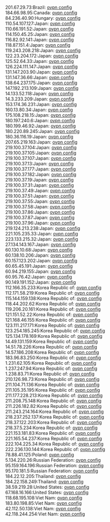201.67.29.73:Brazil: [ovpn config](vpn/201_67_29_73.ovpn)  
184.66.98.95:Canada: [ovpn config](vpn/184_66_98_95.ovpn)  
84.236.40.90:Hungary: [ovpn config](vpn/84_236_40_90.ovpn)  
110.54.107.127:Japan: [ovpn config](vpn/110_54_107_127.ovpn)  
110.66.191.52:Japan: [ovpn config](vpn/110_66_191_52.ovpn)  
114.150.45.25:Japan: [ovpn config](vpn/114_150_45_25.ovpn)  
116.82.92.141:Japan: [ovpn config](vpn/116_82_92_141.ovpn)  
118.87.151.4:Japan: [ovpn config](vpn/118_87_151_4.ovpn)  
119.243.208.218:Japan: [ovpn config](vpn/119_243_208_218.ovpn)  
122.23.204.172:Japan: [ovpn config](vpn/122_23_204_172.ovpn)  
125.52.64.33:Japan: [ovpn config](vpn/125_52_64_33.ovpn)  
126.224.111.147:Japan: [ovpn config](vpn/126_224_111_147.ovpn)  
131.147.203.90:Japan: [ovpn config](vpn/131_147_203_90.ovpn)  
131.147.36.66:Japan: [ovpn config](vpn/131_147_36_66.ovpn)  
138.64.237.175:Japan: [ovpn config](vpn/138_64_237_175.ovpn)  
147.192.213.109:Japan: [ovpn config](vpn/147_192_213_109.ovpn)  
14.133.52.118:Japan: [ovpn config](vpn/14_133_52_118.ovpn)  
14.3.233.209:Japan: [ovpn config](vpn/14_3_233_209.ovpn)  
153.174.36.231:Japan: [ovpn config](vpn/153_174_36_231.ovpn)  
160.13.80.34:Japan: [ovpn config](vpn/160_13_80_34.ovpn)  
175.108.218.15:Japan: [ovpn config](vpn/175_108_218_15.ovpn)  
180.197.240.6:Japan: [ovpn config](vpn/180_197_240_6.ovpn)  
180.199.46.92:Japan: [ovpn config](vpn/180_199_46_92.ovpn)  
180.220.89.245:Japan: [ovpn config](vpn/180_220_89_245.ovpn)  
180.36.116.19:Japan: [ovpn config](vpn/180_36_116_19.ovpn)  
207.65.219.163:Japan: [ovpn config](vpn/207_65_219_163.ovpn)  
219.100.37.104:Japan: [ovpn config](vpn/219_100_37_104.ovpn)  
219.100.37.105:Japan: [ovpn config](vpn/219_100_37_105.ovpn)  
219.100.37.107:Japan: [ovpn config](vpn/219_100_37_107.ovpn)  
219.100.37.13:Japan: [ovpn config](vpn/219_100_37_13.ovpn)  
219.100.37.177:Japan: [ovpn config](vpn/219_100_37_177.ovpn)  
219.100.37.182:Japan: [ovpn config](vpn/219_100_37_182.ovpn)  
219.100.37.19:Japan: [ovpn config](vpn/219_100_37_19.ovpn)  
219.100.37.31:Japan: [ovpn config](vpn/219_100_37_31.ovpn)  
219.100.37.49:Japan: [ovpn config](vpn/219_100_37_49.ovpn)  
219.100.37.51:Japan: [ovpn config](vpn/219_100_37_51.ovpn)  
219.100.37.55:Japan: [ovpn config](vpn/219_100_37_55.ovpn)  
219.100.37.58:Japan: [ovpn config](vpn/219_100_37_58.ovpn)  
219.100.37.86:Japan: [ovpn config](vpn/219_100_37_86.ovpn)  
219.100.37.87:Japan: [ovpn config](vpn/219_100_37_87.ovpn)  
219.100.37.96:Japan: [ovpn config](vpn/219_100_37_96.ovpn)  
219.124.213.238:Japan: [ovpn config](vpn/219_124_213_238.ovpn)  
221.105.235.33:Japan: [ovpn config](vpn/221_105_235_33.ovpn)  
223.133.215.32:Japan: [ovpn config](vpn/223_133_215_32.ovpn)  
27.134.143.167:Japan: [ovpn config](vpn/27_134_143_167.ovpn)  
60.130.10.68:Japan: [ovpn config](vpn/60_130_10_68.ovpn)  
60.138.10.206:Japan: [ovpn config](vpn/60_138_10_206.ovpn)  
60.157.123.202:Japan: [ovpn config](vpn/60_157_123_202.ovpn)  
60.65.45.191:Japan: [ovpn config](vpn/60_65_45_191.ovpn)  
60.94.219.155:Japan: [ovpn config](vpn/60_94_219_155.ovpn)  
60.95.76.42:Japan: [ovpn config](vpn/60_95_76_42.ovpn)  
90.149.191.152:Japan: [ovpn config](vpn/90_149_191_152.ovpn)  
112.166.35.233:Korea Republic of: [ovpn config](vpn/112_166_35_233.ovpn)  
112.171.58.219:Korea Republic of: [ovpn config](vpn/112_171_58_219.ovpn)  
115.144.159.138:Korea Republic of: [ovpn config](vpn/115_144_159_138.ovpn)  
118.44.202.62:Korea Republic of: [ovpn config](vpn/118_44_202_62.ovpn)  
119.206.20.161:Korea Republic of: [ovpn config](vpn/119_206_20_161.ovpn)  
121.151.52.22:Korea Republic of: [ovpn config](vpn/121_151_52_22.ovpn)  
121.168.46.155:Korea Republic of: [ovpn config](vpn/121_168_46_155.ovpn)  
123.111.217.171:Korea Republic of: [ovpn config](vpn/123_111_217_171.ovpn)  
123.254.185.245:Korea Republic of: [ovpn config](vpn/123_254_185_245.ovpn)  
125.134.178.169:Korea Republic of: [ovpn config](vpn/125_134_178_169.ovpn)  
14.49.131.159:Korea Republic of: [ovpn config](vpn/14_49_131_159.ovpn)  
14.51.78.226:Korea Republic of: [ovpn config](vpn/14_51_78_226.ovpn)  
14.57.186.208:Korea Republic of: [ovpn config](vpn/14_57_186_208.ovpn)  
183.96.83.250:Korea Republic of: [ovpn config](vpn/183_96_83_250.ovpn)  
1.231.62.105:Korea Republic of: [ovpn config](vpn/1_231_62_105.ovpn)  
1.237.247.94:Korea Republic of: [ovpn config](vpn/1_237_247_94.ovpn)  
1.238.83.71:Korea Republic of: [ovpn config](vpn/1_238_83_71.ovpn)  
210.126.98.73:Korea Republic of: [ovpn config](vpn/210_126_98_73.ovpn)  
211.104.71.136:Korea Republic of: [ovpn config](vpn/211_104_71_136.ovpn)  
211.105.35.195:Korea Republic of: [ovpn config](vpn/211_105_35_195.ovpn)  
211.177.228.213:Korea Republic of: [ovpn config](vpn/211_177_228_213.ovpn)  
211.208.75.148:Korea Republic of: [ovpn config](vpn/211_208_75_148.ovpn)  
211.226.182.82:Korea Republic of: [ovpn config](vpn/211_226_182_82.ovpn)  
211.243.214.164:Korea Republic of: [ovpn config](vpn/211_243_214_164.ovpn)  
218.237.252.137:Korea Republic of: [ovpn config](vpn/218_237_252_137.ovpn)  
218.37.122.203:Korea Republic of: [ovpn config](vpn/218_37_122_203.ovpn)  
218.37.5.234:Korea Republic of: [ovpn config](vpn/218_37_5_234.ovpn)  
221.153.181.83:Korea Republic of: [ovpn config](vpn/221_153_181_83.ovpn)  
221.165.54.237:Korea Republic of: [ovpn config](vpn/221_165_54_237.ovpn)  
222.104.225.34:Korea Republic of: [ovpn config](vpn/222_104_225_34.ovpn)  
222.236.130.144:Korea Republic of: [ovpn config](vpn/222_236_130_144.ovpn)  
78.88.41.125:Poland: [ovpn config](vpn/78_88_41_125.ovpn)  
5.134.220.26:Russian Federation: [ovpn config](vpn/5_134_220_26.ovpn)  
95.159.164.196:Russian Federation: [ovpn config](vpn/95_159_164_196.ovpn)  
95.170.181.5:Russian Federation: [ovpn config](vpn/95_170_181_5.ovpn)  
184.22.12.205:Thailand: [ovpn config](vpn/184_22_12_205.ovpn)  
184.22.158.249:Thailand: [ovpn config](vpn/184_22_158_249.ovpn)  
38.59.219.28:United States: [ovpn config](vpn/38_59_219_28.ovpn)  
67.168.16.166:United States: [ovpn config](vpn/67_168_16_166.ovpn)  
118.68.195.108:Viet Nam: [ovpn config](vpn/118_68_195_108.ovpn)  
183.80.198.85:Viet Nam: [ovpn config](vpn/183_80_198_85.ovpn)  
42.112.50.138:Viet Nam: [ovpn config](vpn/42_112_50_138.ovpn)  
42.118.244.254:Viet Nam: [ovpn config](vpn/42_118_244_254.ovpn)  
